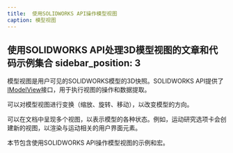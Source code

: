 ```yaml
---
title:  使用SOLIDWORKS API操作模型视图
caption: 模型视图
---
```

 使用SOLIDWORKS API处理3D模型视图的文章和代码示例集合
sidebar_position: 3
---
模型视图是用户可见的SOLIDWORKS模型的3D快照。SOLIDWORKS API提供了[IModelView](https://help.solidworks.com/2018/english/api/sldworksapi/SolidWorks.Interop.sldworks~SolidWorks.Interop.sldworks.IModelView.html)接口，用于执行视图的操作和数据提取。

可以对模型视图进行变换（缩放、旋转、移动），以改变模型的方向。

可以在文档中呈现多个视图，以表示模型的各种状态。例如，运动研究选项卡会创建新的视图，以渲染与运动相关的用户界面元素。

本节包含使用SOLIDWORKS API操作模型视图的示例和宏。